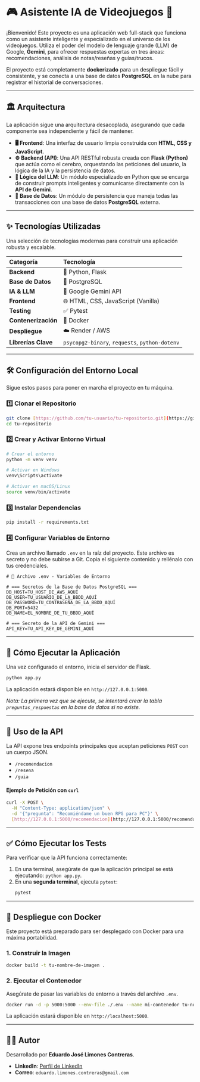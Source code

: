 # 🎮 Asistente IA de Videojuegos 🤖

¡Bienvenido! Este proyecto es una aplicación web full-stack que funciona como un asistente inteligente y especializado en el universo de los videojuegos. Utiliza el poder del modelo de lenguaje grande (LLM) de Google, **Gemini**, para ofrecer respuestas expertas en tres áreas: recomendaciones, análisis de notas/reseñas y guías/trucos.

El proyecto está completamente **dockerizado** para un despliegue fácil y consistente, y se conecta a una base de datos **PostgreSQL** en la nube para registrar el historial de conversaciones.

---
## 🏛️ Arquitectura

La aplicación sigue una arquitectura desacoplada, asegurando que cada componente sea independiente y fácil de mantener.

* **🖥️ Frontend**: Una interfaz de usuario limpia construida con **HTML, CSS y JavaScript**.
* **⚙️ Backend (API)**: Una API RESTful robusta creada con **Flask (Python)** que actúa como el cerebro, orquestando las peticiones del usuario, la lógica de la IA y la persistencia de datos.
* **🧠 Lógica del LLM**: Un módulo especializado en Python que se encarga de construir prompts inteligentes y comunicarse directamente con la **API de Gemini**.
* **💾 Base de Datos**: Un módulo de persistencia que maneja todas las transacciones con una base de datos **PostgreSQL** externa.

---
## ✨ Tecnologías Utilizadas

Una selección de tecnologías modernas para construir una aplicación robusta y escalable.

| Categoría         | Tecnología                                                                                             |
| :---------------- | :----------------------------------------------------------------------------------------------------- |
| **Backend** | 🐍 Python, Flask                                                                                       |
| **Base de Datos** | 🐘 PostgreSQL                                                                                         |
| **IA & LLM** | 🧠 Google Gemini API                                                                                   |
| **Frontend** | 🌐 HTML, CSS, JavaScript (Vanilla)                                                                     |
| **Testing** | ✅ Pytest                                                                                              |
| **Contenerización**| 🐳 Docker                                                                                              |
| **Despliegue** | ☁️ Render / AWS                                                                                        |
| **Librerías Clave**| `psycopg2-binary`, `requests`, `python-dotenv`                                                         |

---
## 🛠️ Configuración del Entorno Local

Sigue estos pasos para poner en marcha el proyecto en tu máquina.

### 1️⃣ Clonar el Repositorio
```bash
git clone [https://github.com/tu-usuario/tu-repositorio.git](https://github.com/tu-usuario/tu-repositorio.git)
cd tu-repositorio
```

### 2️⃣ Crear y Activar Entorno Virtual
```bash
# Crear el entorno
python -m venv venv

# Activar en Windows
venv\Scripts\activate

# Activar en macOS/Linux
source venv/bin/activate
```

### 3️⃣ Instalar Dependencias
```bash
pip install -r requirements.txt
```

### 4️⃣ Configurar Variables de Entorno
Crea un archivo llamado `.env` en la raíz del proyecto. Este archivo es secreto y no debe subirse a Git. Copia el siguiente contenido y rellénalo con tus credenciales.

```env
# 🤫 Archivo .env - Variables de Entorno

# === Secretos de la Base de Datos PostgreSQL ===
DB_HOST=TU_HOST_DE_AWS_AQUÍ
DB_USER=TU_USUARIO_DE_LA_BBDD_AQUÍ
DB_PASSWORD=TU_CONTRASEÑA_DE_LA_BBDD_AQUÍ
DB_PORT=5432
DB_NAME=EL_NOMBRE_DE_TU_BBDD_AQUÍ

# === Secreto de la API de Gemini ===
API_KEY=TU_API_KEY_DE_GEMINI_AQUÍ
```

---
## 🚀 Cómo Ejecutar la Aplicación

Una vez configurado el entorno, inicia el servidor de Flask.
```bash
python app.py
```
La aplicación estará disponible en `http://127.0.0.1:5000`.

*Nota: La primera vez que se ejecute, se intentará crear la tabla `preguntas_respuestas` en la base de datos si no existe.*

---
## 🔌 Uso de la API

La API expone tres endpoints principales que aceptan peticiones `POST` con un cuerpo JSON.

* `/recomendacion`
* `/resena`
* `/guia`

#### Ejemplo de Petición con `curl`
```bash
curl -X POST \
  -H "Content-Type: application/json" \
  -d '{"pregunta": "Recomiéndame un buen RPG para PC"}' \
  [http://127.0.0.1:5000/recomendacion](http://127.0.0.1:5000/recomendacion)
```

---
## ✅ Cómo Ejecutar los Tests

Para verificar que la API funciona correctamente:

1.  En una terminal, asegúrate de que la aplicación principal se está ejecutando: `python app.py`.
2.  En una **segunda terminal**, ejecuta `pytest`:
    ```bash
    pytest
    ```

---
## 🐳 Despliegue con Docker

Este proyecto está preparado para ser desplegado con Docker para una máxima portabilidad.

### 1. Construir la Imagen
```bash
docker build -t tu-nombre-de-imagen .
```

### 2. Ejecutar el Contenedor
Asegúrate de pasar las variables de entorno a través del archivo `.env`.
```bash
docker run -d -p 5000:5000 --env-file ./.env --name mi-contenedor tu-nombre-de-imagen
```
La aplicación estará disponible en `http://localhost:5000`.

---
## 👨‍💻 Autor

Desarrollado por **Eduardo José Limones Contreras**.

* **LinkedIn**: [Perfil de LinkedIn](https://www.linkedin.com/in/eduardo-jos%C3%A9-limones-contreras-b1348677/)
* **Correo**: `eduardo.limones.contreras@gmail.com`
